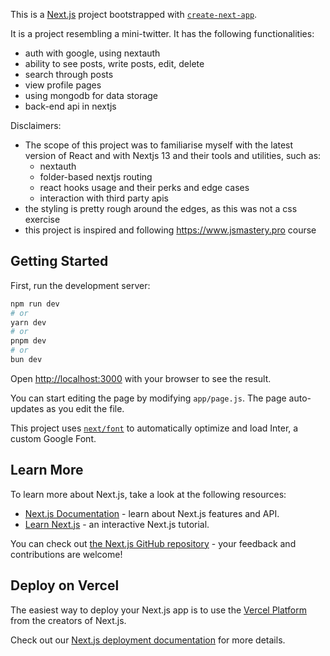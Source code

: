 This is a [Next.js](https://nextjs.org/) project bootstrapped with [`create-next-app`](https://github.com/vercel/next.js/tree/canary/packages/create-next-app).

It is a project resembling a mini-twitter. It has the following functionalities:
- auth with google, using nextauth
- ability to see posts, write posts, edit, delete
- search through posts
- view profile pages
- using mongodb for data storage
- back-end api in nextjs

Disclaimers:
- The scope of this project was to familiarise myself with the latest version of React and with Nextjs 13 and  their tools and utilities, such as:
  - nextauth
  - folder-based nextjs routing
  - react hooks usage and their perks and edge cases
  - interaction with third party apis
- the styling is pretty rough around the edges, as this was not a css exercise
- this project is inspired and following https://www.jsmastery.pro course

## Getting Started

First, run the development server:

```bash
npm run dev
# or
yarn dev
# or
pnpm dev
# or
bun dev
```

Open [http://localhost:3000](http://localhost:3000) with your browser to see the result.

You can start editing the page by modifying `app/page.js`. The page auto-updates as you edit the file.

This project uses [`next/font`](https://nextjs.org/docs/basic-features/font-optimization) to automatically optimize and load Inter, a custom Google Font.

## Learn More

To learn more about Next.js, take a look at the following resources:

- [Next.js Documentation](https://nextjs.org/docs) - learn about Next.js features and API.
- [Learn Next.js](https://nextjs.org/learn) - an interactive Next.js tutorial.

You can check out [the Next.js GitHub repository](https://github.com/vercel/next.js/) - your feedback and contributions are welcome!

## Deploy on Vercel

The easiest way to deploy your Next.js app is to use the [Vercel Platform](https://vercel.com/new?utm_medium=default-template&filter=next.js&utm_source=create-next-app&utm_campaign=create-next-app-readme) from the creators of Next.js.

Check out our [Next.js deployment documentation](https://nextjs.org/docs/deployment) for more details.
